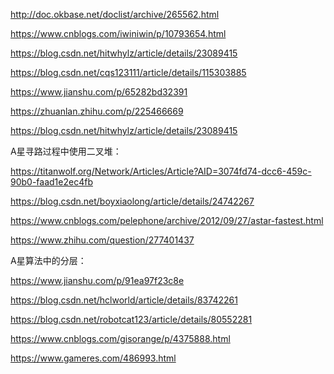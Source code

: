 http://doc.okbase.net/doclist/archive/265562.html

https://www.cnblogs.com/iwiniwin/p/10793654.html

https://blog.csdn.net/hitwhylz/article/details/23089415

https://blog.csdn.net/cqs123111/article/details/115303885

https://www.jianshu.com/p/65282bd32391

https://zhuanlan.zhihu.com/p/225466669

https://blog.csdn.net/hitwhylz/article/details/23089415

A星寻路过程中使用二叉堆：

https://titanwolf.org/Network/Articles/Article?AID=3074fd74-dcc6-459c-90b0-faad1e2ec4fb

https://blog.csdn.net/boyxiaolong/article/details/24742267

https://www.cnblogs.com/pelephone/archive/2012/09/27/astar-fastest.html

https://www.zhihu.com/question/277401437

A星算法中的分层：

https://www.jianshu.com/p/91ea97f23c8e

https://blog.csdn.net/hclworld/article/details/83742261

https://blog.csdn.net/robotcat123/article/details/80552281

https://www.cnblogs.com/gisorange/p/4375888.html

https://www.gameres.com/486993.html

